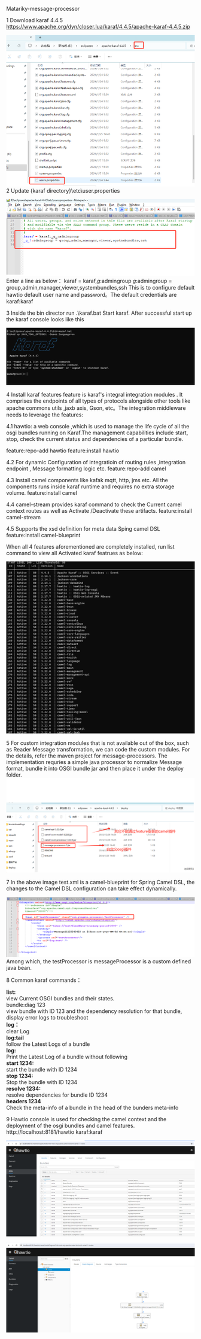 Matariky-message-processor

1 Download karaf 4.4.5
https://www.apache.org/dyn/closer.lua/karaf/4.4.5/apache-karaf-4.4.5.zip

![karafconf.png](karafconf.png)
2 Update {karaf directory}\etc\user.properties

![userproperties.png](userproperties.png)
Enter a line as below：
karaf = karaf,_g_:admingroup
_g_\:admingroup = group,admin,manager,viewer,systembundles,ssh
This is to configure default hawtio default user name and password。The default credentials are karaf:karaf

3 Inside the bin director run .\karaf.bat
Start karaf. After successful start up the karaf console looks like this

![karafconsole.png](karafconsole.png)

4 Install karaf features
feature is karaf's integral integration modules . It comprises the endpoints of all types of protocols alongside other tools like apache commons utils ,jaxb axis, Gson, etc。The integration middleware needs to leverage the features:

4.1 hawtio: a web console ,which is used to manage the life cycle of all the osgi bundles running on Karaf.The management capabilities include start, stop, check the current status and dependencies of a particular bundle.

feature:repo-add hawtio
feature:install hawtio

4.2 For dynamic Configuration of integratioin of routing rules ,integration endpoint , Message formatting logic etc.
feature:repo-add camel

4.3 Install camel components like kafak mqtt, http, jms etc. All the components runs inside karaf runtime and requires no extra storage volume.
feature:install camel

4.4 camel-stream provides karaf command to check the Current camel context routes as well as Activate /Deactivate these artifacts.
feature:install camel-stream

4.5 Supports the xsd definition for meta data Sping camel DSL
feature:install camel-blueprint

When all 4 features aforementioned are completely installed, run list command to view all Activated karaf featrues as below:

![karaflist.png](karaflist.png)

5 For custom integration modules that is not available out of the box, such as Reader Message transformation, we can code the custom modules. For the details, refer the maven project for message-processors. The implementation
requries a simple java processor to normalize Message format, bundle it into OSGI bundle jar and then place it under the deploy folder.
![deply.png](deply.png)

7 In the above image test.xml is a camel-blueprint for Spring Camel DSL, the changes to the Camel DSL configuration can take effect dynamically.

![springxml.png](springxml.png)
Among which, the testProcessor is messageProcessor is a custom defined java bean.

8 Common karaf commands：

**list:**<br> view Current OSGI bundles and their states.<br>
bundle:diag 123<br>
view bundle with ID 123 and the dependency resolution for that bundle, display error logs to troubleshoot<br>
**log：**<br>
clear Log<br>
**log:tail**<br>
follow the Latest Logs of a bundle<br>
**log:**<br>
Print the Latest Log of a bundle without following<br>
**start 1234:**<br>
start the bundle with ID 1234<br>
**stop 1234:**<br>
Stop the bundle with ID 1234<br>
**resolve 1234:**<br>
resolve dependencies for bundle ID 1234<br>
**headers 1234**<br>
Check the meta-info of a bundle in the head of the bunders meta-info<br>

9 Hawtio console is used for checking the camel context and the deployment of the osgi bundles and camel features.
http://localhost:8181/hawtio
karaf:karaf

![osgi.png](osgi.png)

![qwatio.png](qwatio.png)
